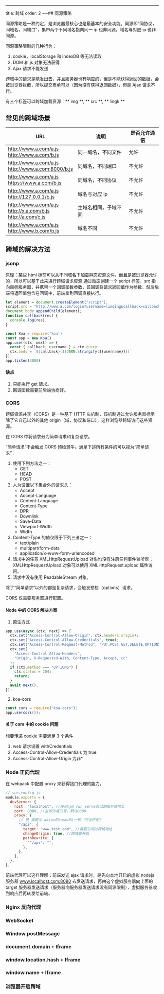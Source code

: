 ---
title: 跨域
order: 2
---## 同源策略

同源策略是一种约定，是浏览器最核心也是最基本的安全功能。同源即“同协议，同域名，同端口”，集市两个不同域名指向同一 ip 也非同源，域名与对应 ip 也非同源。

同源策略限制的几种行为：

1. cookie，localStorage 和 indexDB 等无法读取
2. DOM 和 js 对象无法获得
3. Ajax 请求不能发送

跨域中的请求是能发出去，并且服务器也有响应的，但是不能获得返回的数据，会被浏览器拦截，所以提交表单可以（因为没有获得返回数据），但是 Ajax 请求不行。

有三个标签可以跨域加载资源：** img **, ** src **, ** lingk **

## 常见的跨域场景

| URL                                                               | 说明                 | 是否允许通信 |
| ----------------------------------------------------------------- | -------------------- | ------------ |
| http://www.a.com/a.js<br>http://www.a.com/b.js                    | 同一域名，不同文件   | 允许         |
| http://www.a.com/a.js<br>http://www.a.com:8000/b.js               | 同域名，不同端口     | 不允许       |
| http://www.a.com/a.js<br>https://www.a.com/b.js                   | 同域名，不同协议     | 不允许       |
| http://www.a.com/a.js<br>http://127.0.0.1/b.js                    | 域名与对应 ip        | 不允许       |
| http://www.a.com/a.js<br>http://x.a.com/b.js<br>http://a.com/c.js | 主域名相同，子域不同 | 不允许       |
| http://www.a.com/a.js<br>http://www.b.com/b.js<br>                | 域名不同             | 不允许       |

## 跨域的解决方法

### jsonp

原理：某些 html 标签可以从不同域名下加载静态资源文件，而且是被浏览器允许的，所以可以基于此来进行跨域请求资源.通过动态创建一个 script 标签，src 指向目标服务器，并携带一个回调函数参数，该回调将请求返回值作为参数，然后后端将返回值包含在回调中，前端拿到回调直接执行。

```javascript
let element = document.createElement("script");
script.src = "http://www.a.com/login?username=linqing&callback=callback";
document.body.appendChild(element);
function callback(res) {
  console.log(res);
}
```

```javascript
const Koa = require('koa')
const app = new Koa()
app.use((ctx, next) => {
  const { callback, username } = ctx.query
  ctx.body = `${callback}(${JSON.stringify(${username})})`
})
app.listen(3000)
```

#### 缺点

1. 只能执行 get 请求。
2. 回调函数需要前后端协商好。

### CORS

跨域资源共享（CORS）是一种基于 HTTP 头机制，该机制通过允许服务器标示除了它自己以外的其他 origin（域，协议和端口），这样浏览器跨域访问这些资源。

在 CORS 中将请求分为简单请求和复杂请求。

“简单请求”不会触发 CORS 预检骑牛。满足下述所有条件的可以视为“简单请求”：

1. 使用下列方法之一：
   - GET
   - HEAD
   - POST
2. 人为设置以下集合外的请求头：
   - Accept
   - Accept-Language
   - Content-Language
   - Content-Type
   - DPR
   - Downlink
   - Save-Data
   - Viewport-Width
   - Width
3. Content-Type 的值仅限于下列三者之一：
   - text/plain
   - multipart/form-data
   - application/x-www-form-urlencoded
4. 请求中的任意 XMLHttpRequestUpload 对象均没有注册任何事件监听器；XMLHttpRequestUpload 对象可以使用 XMLHttpRequest.upload 属性访问。
5. 请求中没有使用 ReadableStream 对象。

除了“简单请求”以外的都是复杂请求，会触发预检（options）请求。

CORS 仅需要服务器进行配置。

#### Node 中的 CORS 解决方案

1. 原生方式

```javascript
app.use(async (ctx, next) => {
  ctx.set("Access-Control-Allow-Origin", ctx.headers.origin);
  ctx.set("Access-Control-Allow-Credentials", true);
  ctx.set("Access-Control-Request-Method", "PUT,POST,GET,DELETE,OPTIONS");
  ctx.set(
    "Access-Control-Allow-Headers",
    "Origin, X-Requested-With, Content-Type, Accept, cc"
  );
  if (ctx.method === "OPTIONS") {
    ctx.status = 204;
    return;
  }
  await next();
});
```

2. koa-cors

```javascript
const cors = require("koa-cors");
app.use(cors());
```

#### 关于 cors 中的 cookie 问题

想要传递 cookie 需要满足 3 个条件

1. web 请求设置 withCredentials
2. Access-Control-Allow-Credentials 为 true
3. Access-Control-Allow-Origin 为非\*

### Node 正向代理

在 webpack 中配置 proxy 来获得接口代理的能力。

```javascript
// vue.config.js
module.exports = {
  devServer: {
    host: "localhost", //使用npm run serve启动的服务器地址
    port: 8080, //监听的端口号，默认8080
    proxy: {
      // 键 需要与 axios的baseURL一致（完全匹配）
      "/api": {
        target: "www.test.com", //需要访问的跨域地址
        changeOrigin: true, //跨域要开启
        pathRewrite: {
          "^/api": "",
        },
      },
    },
  },
};
```

前端代理可以这样理解：前端发送 ajax 请求时，是先向本地开启的虚拟 nodejs 服务器 www.localhost.com:8080 去发送请求，再由这个虚拟服务器向上面的 target 服务器发送请求（服务器向服务器发送请求没有同源限制），虚拟服务器收到响应后再转发给前端。

### Nginx 反向代理

### WebSocket

### Window.postMessage

### document.domain + Iframe

### window.location.hash + Iframe

### window.name + Iframe

### 浏览器开启跨域
